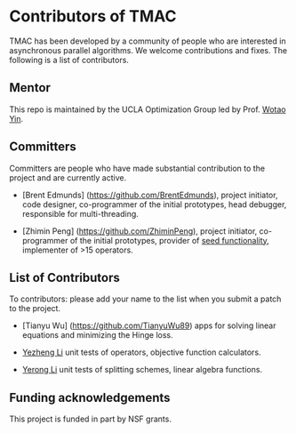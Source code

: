 Contributors of TMAC
=======================
TMAC has been developed by a community of people who are interested in asynchronous parallel algorithms.
We welcome contributions and fixes. The following is a list of contributors.

Mentor
------
This repo is maintained by the UCLA Optimization Group led by Prof. [Wotao Yin](http://www.math.ucla.edu/~wotaoyin/).

Committers
----------
Committers are people who have made substantial contribution to the project and are currently active.

* [Brent Edmunds] (https://github.com/BrentEdmunds), project initiator, code designer, co-programmer of the initial prototypes, head debugger, responsible for multi-threading.

* [Zhimin Peng] (https://github.com/ZhiminPeng), project initiator, co-programmer of the initial prototypes, provider of [seed functionality](https://github.com/ZhiminPeng/ARock/), implementer of >15 operators.


List of Contributors
---------------------
To contributors: please add your name to the list when you submit a patch to the project.

* [Tianyu Wu] (https://github.com/TianyuWu89) apps for solving linear equations and minimizing the Hinge loss.

* [Yezheng Li](https://github.com/yezhengli-Mr9) unit tests of operators, objective function calculators.

* [Yerong Li](https://github.com/YerongLeopard) unit tests of splitting schemes, linear algebra functions.

Funding acknowledgements
-------
This project is funded in part by NSF grants. 
